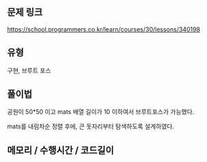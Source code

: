 ## 문제 링크

https://school.programmers.co.kr/learn/courses/30/lessons/340198

## 유형

구현, 브루트 포스

## 풀이법

공원이 50*50 이고 mats 배열 길이가 10 이하여서 브루트포스가 가능했다.

mats를 내림차순 정렬 후에, 큰 돗자리부터 탐색하도록 설계하였다.

## 메모리 / 수행시간 / 코드길이

